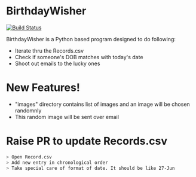 # BirthdayWisher

[![Build Status](https://travis-ci.org/joemccann/dillinger.svg?branch=master)](https://tailwind.ci.corp.adobe.com/job/BirthdayWisher)

BirthdayWisher is a Python based program designed to do following:

  - Iterate thru the Records.csv
  - Check if someone's DOB matches with today's date
  - Shoot out emails to the lucky ones 

# New Features!

  - "images" directory contains list of images and an image will be chosen randomnly 
  - This random image will be sent over email

# Raise PR to update Records.csv


```sh
> Open Record.csv
> Add new entry in chronological order
> Take special care of format of date. It should be like 27-Jun
```
